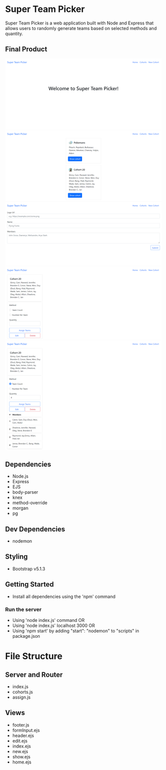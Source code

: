 # Super Team Picker

Super Team Picker is a web application built with Node and Express that allows users to randomly generate teams based on selected methods and quantity.

## Final Product

!["Home"](./img/home.png)
!["Cohorts"](./img/cohorts.png)
!["New Cohort"](./img/new.png)
!["Show Individual Cohorts"](./img/show.png)
!["Assign Teams"](./img/assign.png)

## Dependencies
- Node.js
- Express
- EJS
- body-parser
- knex
- method-override
- morgan
- pg

## Dev Dependencies
- nodemon

## Styling
- Bootstrap v5.1.3

## Getting Started
- Install all dependencies using the 'npm' command
### Run the server 
- Using 'node index.js' command OR
- Using 'node index.js' localhost 3000 OR
- Using 'npm start' by adding "start": "nodemon" to "scripts" in package.json

# File Structure

## Server and Router
- index.js
- cohorts.js
- assign.js

## Views
- footer.js
- formInput.ejs
- header.ejs
- edit.ejs
- index.ejs
- new.ejs
- show.ejs
- home.ejs